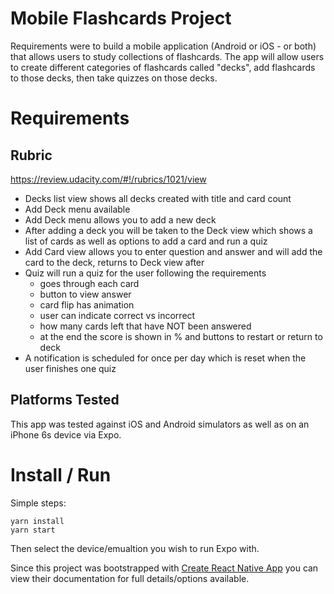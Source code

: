 # Mobile Flashcards Project
Requirements were to build a mobile application (Android or iOS - or both) that allows users to study collections of flashcards. The app will allow users to create different categories of flashcards called "decks", add flashcards to those decks, then take quizzes on those decks.

# Requirements

## Rubric
https://review.udacity.com/#!/rubrics/1021/view

* Decks list view shows all decks created with title and card count
* Add Deck menu available
* Add Deck menu allows you to add a new deck
* After adding a deck you will be taken to the Deck view which shows a list of cards as well as options to add a card and run a quiz
* Add Card view allows you to enter question and answer and will add the card to the deck, returns to Deck view after
* Quiz will run a quiz for the user following the requirements 
  * goes through each card
  * button to view answer
  * card flip has animation
  * user can indicate correct vs incorrect
  * how many cards left that have NOT been answered
  * at the end the score is shown in % and buttons to restart or return to deck
* A notification is scheduled for once per day which is reset when the user finishes one quiz

## Platforms Tested
This app was tested against iOS and Android simulators as well as on an iPhone 6s device via Expo.

# Install / Run

Simple steps:
```
yarn install
yarn start
```

Then select the device/emualtion you wish to run Expo with.


Since this project was bootstrapped with [Create React Native App](https://github.com/react-community/create-react-native-app) you can view their documentation for full details/options available.
